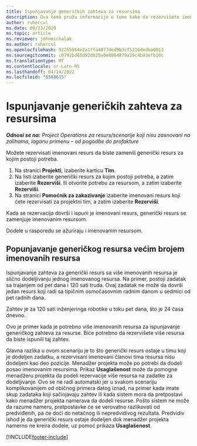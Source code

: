 ```yaml
---
title: Ispunjavanje generičkih zahteva za resursima
description: Ova tema pruža informacije o tome kako da rezervišete imenovane resurse u skladu sa potrebama za generičkim resursima.
author: ruhercul
ms.date: 09/23/2020
ms.topic: article
ms.reviewer: johnmichalak
ms.author: ruhercul
ms.openlocfilehash: 92255564e2a1ffa4077ded9b3cf5216dedba0913
ms.sourcegitcommit: c0792bd65d92db25e0e8864879a19c4b93efb10c
ms.translationtype: MT
ms.contentlocale: sr-Latn-RS
ms.lasthandoff: 04/14/2022
ms.locfileid: "8588615"
---
```

# <a name="generic-resource-requirement-fulfillment"></a>Ispunjavanje generičkih zahteva za resursima

_**Odnosi se na:** Project Operations za resurs/scenarije koji nisu zasnovani na zalihama, laganu primenu – od pogodbe do profakture_

Možete rezervisati imenovani resurs da biste zamenili generički resurs za kojim postoji potreba.

1. Na stranici **Projekti**, izaberite karticu **Tim**.
2. Na listi izaberite generički resurs za kojim postoji potreba, a zatim izaberite **Rezerviši**. Ili otvorite potrebu za resursom, a zatim izaberite **Rezerviši**.
3. Na stranici **Pomoćnik za zakazivanje** izaberite imenovani resurs koji ćete rezervisati za projektni tim, a zatim izaberite **Rezerviši**.

Kada se rezervacija dovrši i ispuni je imenovani resurs, generički resurs se zamenjuje imenovanim resursom.

Dodele u rasporedu se ažuriraju i imenovanim resursom.

## <a name="fulfill-a-generic-resource-with-multiple-named-resources"></a>Popunjavanje generičkog resursa većim brojem imenovanih resursa
Ispunjavanje zahteva za generički resurs sa više imenovanih resursa je slično dodeljivanju jednog imenovanog resursa. Na primer, postoji zadatak sa trajanjem od pet dana i 120 sati truda. Ovaj zadatak ne može da dovrši jedan resurs koji radi sa tipičnim osmočasovnim radnim danom u sedmici od pet radnih dana. 

Zahtev je za 120 sati inženjeringa robotike u toku pet dana, što je 24 časa dnevno.

Ovo je primer kada je potrebno više imenovanih resursa za ispunjavanje generičkog zahteva za resurse. Biće potrebno da rezervišete više resursa da biste ispunili taj zahtev.

Glavna razlika u ovom scenariju je to što generički resurs ostaje u timu koji je dodeljen zadatku, a rezervisani imenovani članovi tima resursa nisu dodeljeni kao deo pozicije. Menadžer projekta može po potrebi da dodeli posao imenovanim resursima. Prikaz **Usaglašenost** može da pomogne menadžeru projekta da podeli rezervacije više resursa na zadatke za dodeljivanje. Ovo se ne radi automatski jer u svakom scenariju komplikovanijem od običnog primera datog iznad, na primer kada imate skup zadataka koji sačinjavaju zahtev ili kada sistem mora da pretpostavi kako menadžer projekta namerava da dodeli resurse. Pošto sistem ne može da razume nameru, pretpostavke će se verovatno razlikovati od predviđenih, pa će doći do netačnog ili nepredvidivog rezultata. Predvidiv ishod je da generički resurs ostaje dodeljen dok menadžer projekta namerno ne kreira dodele, uz pomoć prikaza **Usaglašenost**.




[!INCLUDE[footer-include](../includes/footer-banner.md)]